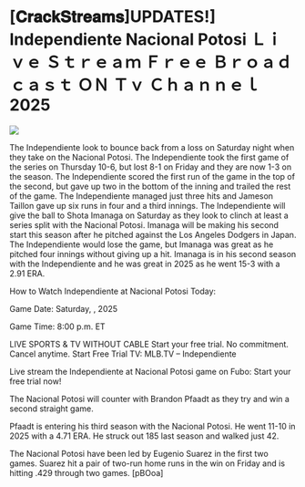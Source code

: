 # [𝐂𝐫𝐚𝐜𝐤𝐒𝐭𝐫𝐞𝐚𝐦𝐬]UPDATES!] Independiente Nacional Potosi Ｌｉｖｅ Ｓｔｒｅａｍ Ｆｒｅｅ Ｂｒｏａｄｃａｓｔ ＯＮ Ｔｖ Ｃｈａｎｎｅｌ  2025  
  
  
[![](https://i.imgur.com/qSNzIqt.png)](https://movie.rssnews.media/MRlJIIM.php)  
  
The Independiente look to bounce back from a loss on Saturday night when they take on the Nacional Potosi. The Independiente took the first game of the series on Thursday 10-6, but lost 8-1 on Friday and they are now 1-3 on the season. The Independiente scored the first run of the game in the top of the second, but gave up two in the bottom of the inning and trailed the rest of the game. The Independiente managed just three hits and Jameson Taillon gave up six runs in four and a third innings. The Independiente will give the ball to Shota Imanaga on Saturday as they look to clinch at least a series split with the Nacional Potosi. Imanaga will be making his second start this season after he pitched against the Los Angeles Dodgers in Japan. The Independiente would lose the game, but Imanaga was great as he pitched four innings without giving up a hit. Imanaga is in his second season with the Independiente and he was great in 2025 as he went 15-3 with a 2.91 ERA.

How to Watch Independiente at Nacional Potosi Today:

Game Date: Saturday, , 2025

Game Time: 8:00 p.m. ET

LIVE SPORTS & TV WITHOUT CABLE
Start your free trial. No commitment. Cancel anytime.
Start Free Trial
TV: MLB.TV – Independiente

Live stream the Independiente at Nacional Potosi game on Fubo: Start your free trial now!

The Nacional Potosi will counter with Brandon Pfaadt as they try and win a second straight game.

Pfaadt is entering his third season with the Nacional Potosi. He went 11-10 in 2025 with a 4.71 ERA. He struck out 185 last season and walked just 42.

The Nacional Potosi have been led by Eugenio Suarez in the first two games. Suarez hit a pair of two-run home runs in the win on Friday and is hitting .429 through two games. [pBOoa]